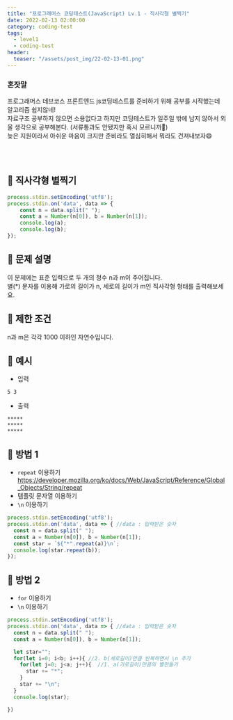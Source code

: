 ```yaml
---
title: "프로그래머스 코딩테스트(JavaScript) Lv.1 - 직사각형 별찍기"
date: 2022-02-13 02:00:00
category: coding-test
tags:
  - level1
  - coding-test
header:
  teaser: "/assets/post_img/22-02-13-01.png"
---
```

### 혼잣말

프로그래머스 데브코스 프론트엔드 js코딩테스트를 준비하기 위해 공부를 시작했는데 알고리즘 쉽지않네!    
자료구조 공부하지 않으면 소용없다고 하지만 코딩테스트가 일주일 밖에 남지 않아서 외울 생각으로 공부해본다. (서류통과도 안됐지만 혹시 모르니까👀)    
늦은 지원이라서 아쉬운 마음이 크지만 준비라도 열심히해서 뭐라도 건져내보자😄

<br><br>

## 🔹 직사각형 별찍기

```js
process.stdin.setEncoding('utf8');
process.stdin.on('data', data => {
    const n = data.split(" ");
    const a = Number(n[0]), b = Number(n[1]);
    console.log(a);
    console.log(b);
});
```

## 🔹 문제 설명
이 문제에는 표준 입력으로 두 개의 정수 n과 m이 주어집니다.   
별(*) 문자를 이용해 가로의 길이가 n, 세로의 길이가 m인 직사각형 형태를 출력해보세요.

## 🔹 제한 조건
n과 m은 각각 1000 이하인 자연수입니다.

## 🔹 예시

- 입력 
```
5 3
```

- 출력
```
*****
*****
*****
```

## 🔹 방법 1
- `repeat` 이용하기
  <https://developer.mozilla.org/ko/docs/Web/JavaScript/Reference/Global_Objects/String/repeat>
- 템플릿 문자열 이용하기
- `\n` 이용하기

```js
process.stdin.setEncoding('utf8');
process.stdin.on('data', data => { //data : 입력받은 숫자
  const n = data.split(" "); 
  const a = Number(n[0]), b = Number(n[1]);
  const star = `${"*".repeat(a)}\n`;
  console.log(star.repeat(b));
});
```

## 🔹 방법 2 
- `for` 이용하기
- `\n` 이용하기

```js
process.stdin.setEncoding('utf8');
process.stdin.on('data', data => { //data : 입력받은 숫자
  const n = data.split(" "); 
  const a = Number(n[0]), b = Number(n[1]);

  let star="";
  for(let i=0; i<b; i++){ //2. b(세로길이)만큼 반복하면서 \n 추가
    for(let j=0; j<a; j++){  //1. a(가로길이)만큼의 별만들기
      star += "*";
    }
    star += "\n";
  }
  console.log(star);

})
```